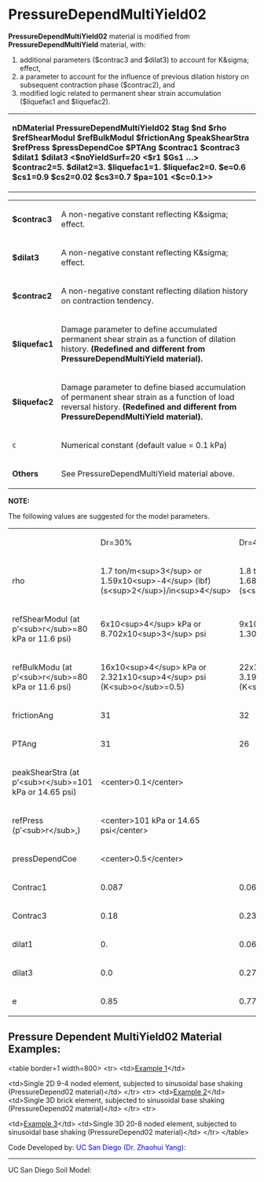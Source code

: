  # PressureDependMultiYield02

<p><strong>PressureDependMultiYield02</strong> material is modified from
<strong>PressureDependMultiYield</strong> material, with:</p>
<ol>
<li>additional parameters ($contrac3 and $dilat3) to account for
K&amp;sigma; effect,</li>
<li>a parameter to account for the influence of previous dilation
history on subsequent contraction phase ($contrac2), and</li>
<li>modified logic related to permanent shear strain accumulation
($liquefac1 and $liquefac2).</li>
</ol>
<table>
<tbody>
<tr class="odd">
<td><p><strong>nDMaterial PressureDependMultiYield02 $tag $nd $rho
$refShearModul $refBulkModul $frictionAng $peakShearStra $refPress
$pressDependCoe $PTAng $contrac1 $contrac3 $dilat1 $dilat3
&lt;$noYieldSurf=20 &lt;$r1 $Gs1 …&gt; $contrac2=5. $dilat2=3.
$liquefac1=1. $liquefac2=0. $e=0.6 $cs1=0.9 $cs2=0.02 $cs3=0.7 $pa=101
&lt;$c=0.1&gt;&gt;</strong></p></td>
</tr>
</tbody>
</table>
<table>
<tbody>
<tr class="odd">
<td><p><strong>$contrac3</strong></p></td>
<td><p>A non-negative constant reflecting K&amp;sigma; effect.</p></td>
</tr>
<tr class="even">
<td><p><strong>$dilat3</strong></p></td>
<td><p>A non-negative constant reflecting K&amp;sigma; effect.</p></td>
</tr>
<tr class="odd">
<td><p><strong>$contrac2</strong></p></td>
<td><p>A non-negative constant reflecting dilation history on
contraction tendency.</p></td>
</tr>
<tr class="even">
<td><p><strong>$liquefac1</strong></p></td>
<td><p>Damage parameter to define accumulated permanent shear strain as
a function of dilation history. <strong>(Redefined and different from
PressureDependMultiYield material).</strong></p></td>
</tr>
<tr class="odd">
<td><p><strong>$liquefac2</strong></p></td>
<td><p>Damage parameter to define biased accumulation of permanent shear
strain as a function of load reversal history. <strong>(Redefined and
different from PressureDependMultiYield material).</strong></p></td>
</tr>
<tr class="even">
<td><code class="parameter-table-variable">c</code></td>
<td><p>Numerical constant (default value = 0.1 kPa)</p></td>
</tr>
<tr class="odd">
<td><p><strong>Others</strong></p></td>
<td><p>See PressureDependMultiYield material above.</p></td>
</tr>
</tbody>
</table>
<p><strong>NOTE:</strong></p>
<p>The following values are suggested for the model parameters.</p>
<table>
<tbody>
<tr class="odd">
<td></td>
<td><p>Dr=30%</p></td>
<td><p>Dr=40%</p></td>
<td><p>Dr=50%</p></td>
<td><p>Dr=60%</p></td>
<td><p>Dr=75%</p></td>
</tr>
<tr class="even">
<td><p>rho</p></td>
<td><p>1.7 ton/m&lt;sup&gt;3&lt;/sup&gt; or
1.59x10&lt;sup&gt;-4&lt;/sup&gt;
(lbf)(s&lt;sup&gt;2&lt;/sup&gt;)/in&lt;sup&gt;4&lt;/sup&gt;</p></td>
<td><p>1.8 ton/m&lt;sup&gt;3&lt;/sup&gt; or
1.685x10&lt;sup&gt;-4&lt;/sup&gt;
(lbf)(s&lt;sup&gt;2&lt;/sup&gt;)/in&lt;sup&gt;4&lt;/sup&gt;</p></td>
<td><p>1.9 ton/m&lt;sup&gt;3&lt;/sup&gt; or
1.778x10&lt;sup&gt;-4&lt;/sup&gt;
(lbf)(s&lt;sup&gt;2&lt;/sup&gt;)/in&lt;sup&gt;4&lt;/sup&gt;</p></td>
<td><p>2.0 ton/m&lt;sup&gt;3&lt;/sup&gt; or
1.872x10&lt;sup&gt;-4&lt;/sup&gt;
(lbf)(s&lt;sup&gt;2&lt;/sup&gt;)/in&lt;sup&gt;4&lt;/sup&gt;</p></td>
<td><p>2.1 ton/m&lt;sup&gt;3&lt;/sup&gt; or
1.965x10&lt;sup&gt;-4&lt;/sup&gt;
(lbf)(s&lt;sup&gt;2&lt;/sup&gt;)/in&lt;sup&gt;4&lt;/sup&gt;</p></td>
</tr>
<tr class="odd">
<td><p>refShearModul (at p’&lt;sub&gt;r&lt;/sub&gt;=80 kPa or 11.6
psi)</p></td>
<td><p>6x10&lt;sup&gt;4&lt;/sup&gt; kPa or
8.702x10&lt;sup&gt;3&lt;/sup&gt; psi</p></td>
<td><p>9x10&lt;sup&gt;4&lt;/sup&gt; kPa or
1.305x10&lt;sup&gt;4&lt;/sup&gt; psi</p></td>
<td><p>10x10&lt;sup&gt;4&lt;/sup&gt; kPa or
1.45x10&lt;sup&gt;4&lt;/sup&gt; psi</p></td>
<td><p>11x10&lt;sup&gt;4&lt;/sup&gt; kPa or
1.595x10&lt;sup&gt;4&lt;/sup&gt; psi</p></td>
<td><p>13x10&lt;sup&gt;4&lt;/sup&gt; kPa or
1.885x10&lt;sup&gt;4&lt;/sup&gt; psi</p></td>
</tr>
<tr class="even">
<td><p>refBulkModu (at p’&lt;sub&gt;r&lt;/sub&gt;=80 kPa or 11.6
psi)</p></td>
<td><p>16x10&lt;sup&gt;4&lt;/sup&gt; kPa or
2.321x10&lt;sup&gt;4&lt;/sup&gt; psi
(K&lt;sub&gt;o&lt;/sub&gt;=0.5)</p></td>
<td><p>22x10&lt;sup&gt;4&lt;/sup&gt; kPa or
3.191x10&lt;sup&gt;4&lt;/sup&gt; psi
(K&lt;sub&gt;o&lt;/sub&gt;=0.47)</p></td>
<td><p>23.3x10&lt;sup&gt;4&lt;/sup&gt; kPa or
3.379x10&lt;sup&gt;4&lt;/sup&gt; psi
(K&lt;sub&gt;o&lt;/sub&gt;=0.45)</p></td>
<td><p>24x10&lt;sup&gt;4&lt;/sup&gt; kPa or
3.481x10&lt;sup&gt;4&lt;/sup&gt; psi
(K&lt;sub&gt;o&lt;/sub&gt;=0.43)</p></td>
<td><p>26x10&lt;sup&gt;4&lt;/sup&gt; kPa or
3.771x10&lt;sup&gt;4&lt;/sup&gt; psi
(K&lt;sub&gt;o&lt;/sub&gt;=0.4)</p></td>
</tr>
<tr class="odd">
<td><p>frictionAng</p></td>
<td><p>31</p></td>
<td><p>32</p></td>
<td><p>33.5</p></td>
<td><p>35</p></td>
<td><p>36.5</p></td>
</tr>
<tr class="even">
<td><p>PTAng</p></td>
<td><p>31</p></td>
<td><p>26</p></td>
<td><p>25.5</p></td>
<td><p>26</p></td>
<td><p>26</p></td>
</tr>
<tr class="odd">
<td><p>peakShearStra (at p’&lt;sub&gt;r&lt;/sub&gt;=101 kPa or 14.65
psi)</p></td>
<td><p>&lt;center&gt;0.1&lt;/center&gt;</p></td>
<td></td>
<td></td>
<td></td>
<td></td>
</tr>
<tr class="even">
<td><p>refPress (p’&lt;sub&gt;r&lt;/sub&gt;,)</p></td>
<td><p>&lt;center&gt;101 kPa or 14.65 psi&lt;/center&gt;</p></td>
<td></td>
<td></td>
<td></td>
<td></td>
</tr>
<tr class="odd">
<td><p>pressDependCoe</p></td>
<td><p>&lt;center&gt;0.5&lt;/center&gt;</p></td>
<td></td>
<td></td>
<td></td>
<td></td>
</tr>
<tr class="even">
<td><p>Contrac1</p></td>
<td><p>0.087</p></td>
<td><p>0.067</p></td>
<td><p>0.045</p></td>
<td><p>0.028</p></td>
<td><p>0.013</p></td>
</tr>
<tr class="odd">
<td><p>Contrac3</p></td>
<td><p>0.18</p></td>
<td><p>0.23</p></td>
<td><p>0.15</p></td>
<td><p>0.05</p></td>
<td><p>0.0</p></td>
</tr>
<tr class="even">
<td><p>dilat1</p></td>
<td><p>0.</p></td>
<td><p>0.06</p></td>
<td><p>0.06</p></td>
<td><p>0.1</p></td>
<td><p>0.3</p></td>
</tr>
<tr class="odd">
<td><p>dilat3</p></td>
<td><p>0.0</p></td>
<td><p>0.27</p></td>
<td><p>0.15</p></td>
<td><p>0.05</p></td>
<td><p>0.0</p></td>
</tr>
<tr class="even">
<td><p>e</p></td>
<td><p>0.85</p></td>
<td><p>0.77</p></td>
<td><p>0.7</p></td>
<td><p>0.65</p></td>
<td><p>0.55</p></td>
</tr>
</tbody>
</table>
<h2
id="pressure_dependent_multiyield02_material_examples"><strong>Pressure
Dependent MultiYield02 Material Examples:</strong></h2>
<p>&lt;table border=1 width=800&gt; &lt;tr&gt; &lt;td&gt;<a
href="PressureDependMultiYield02-Example_1" title="wikilink">Example
1</a>&lt;/td&gt;</p>
<p>&lt;td&gt;Single 2D 9-4 noded element, subjected to sinusoidal base
shaking (PressureDepend02 material)&lt;/td&gt; &lt;/tr&gt; &lt;tr&gt;
&lt;td&gt;<a href="PressureDependMultiYield02-Example_2"
title="wikilink">Example 2</a>&lt;/td&gt; &lt;td&gt;Single 3D brick
element, subjected to sinusoidal base shaking (PressureDepend02
material)&lt;/td&gt; &lt;/tr&gt; &lt;tr&gt;</p>
<p>&lt;td&gt;<a href="PressureDependMultiYield02-Example_3"
title="wikilink">Example 3</a>&lt;/td&gt; &lt;td&gt;Single 3D 20-8 noded
element, subjected to sinusoidal base shaking (PressureDepend02
material)&lt;/td&gt; &lt;/tr&gt; &lt;/table&gt;</p>
<p>Code Developed by: <span style="color:blue"> UC San Diego (Dr.
Zhaohui Yang)</span>:</p>
<hr />
<p>UC San Diego Soil Model: </p>

